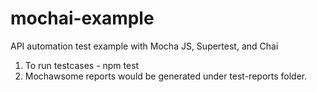 # mochai-example

API automation test example with Mocha JS, Supertest, and Chai

1. To run testcases - npm test
2. Mochawsome reports would be generated under test-reports folder.
